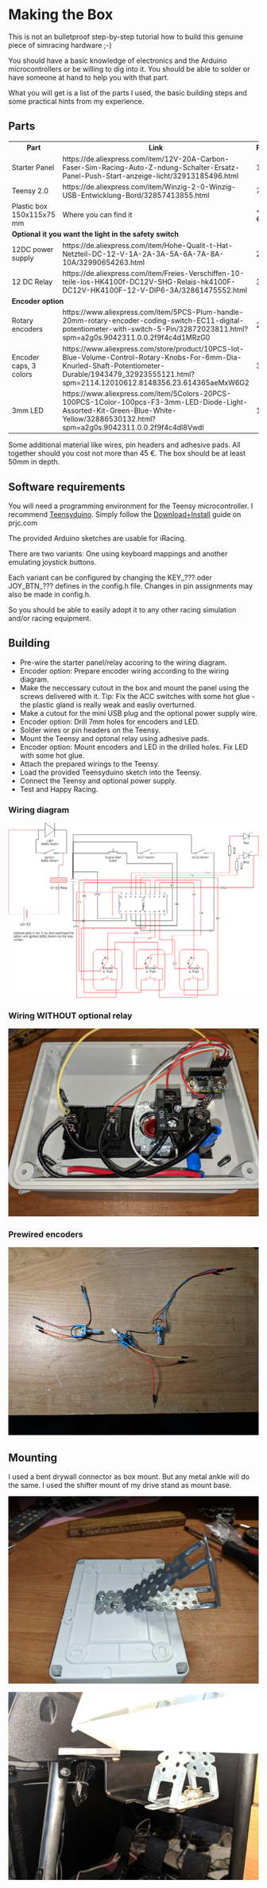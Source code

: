 # Making the Box

This is not an bulletproof step-by-step tutorial how to build this genuine piece of simracing hardware ;-)

You should have a basic knowledge of electronics and the Arduino microcontrollers or be willing to dig into it. 
You should be able to solder or have someone at hand to help you with that part.

What you will get is a list of the parts I used, the basic building steps and some practical hints from my experience.

## Parts

<table>
    <tr>
        <th>Part</th><th>Link</th><th>Price</th>
    </tr>
    <tr>
		<td>Starter Panel</td>
 		<td>https://de.aliexpress.com/item/12V-20A-Carbon-Faser-Sim-Racing-Auto-Z-ndung-Schalter-Ersatz-Panel-Push-Start-anzeige-licht/32913185496.html</td>
		<td>15 &euro;</td>
    </tr>
    <tr>
        <td>Teensy 2.0</td>
        <td>https://de.aliexpress.com/item/Winzig-2-0-Winzig-USB-Entwicklung-Bord/32857413855.html</td>
        <td>7 &euro;</td>
    </tr>
    <tr>
        <td>Plastic box 150x115x75 mm</td>
        <td>Where you can find it</td>
        <td>&lt; 10 &euro;</td>
    </tr>
    <tr><td colspan="3"><strong>Optional it you want the light in the safety switch</strong></td></tr>
    <tr>
        <td>12DC power supply</td>
        <td>https://de.aliexpress.com/item/Hohe-Qualit-t-Hat-Netzteil-DC-12-V-1A-2A-3A-5A-6A-7A-8A-10A/32990654263.html</td>
        <td>2 &euro;</td>
    </tr>
    <tr>
        <td>12 DC Relay</td>
		<td>https://de.aliexpress.com/item/Freies-Verschiffen-10-teile-los-HK4100f-DC12V-SHG-Relais-hk4100F-DC12V-HK4100F-12-V-DIP6-3A/32861475552.html</td>
        <td>3 &euro;</td>
    </tr>
    <tr>
    	<td colspan="3"><strong>Encoder option</strong></td>
    </tr>
    <tr>
    	<td>Rotary encoders</td>
		<td>https://www.aliexpress.com/item/5PCS-Plum-handle-20mm-rotary-encoder-coding-switch-EC11-digital-potentiometer-with-switch-5-Pin/32872023811.html?spm=a2g0s.9042311.0.0.2f9f4c4d1MRzG0</td>
		<td>2 &euro;</td>
    </tr>
    <tr>
    	<td>Encoder caps, 3 colors</td>
		<td>https://www.aliexpress.com/store/product/10PCS-lot-Blue-Volume-Control-Rotary-Knobs-For-6mm-Dia-Knurled-Shaft-Potentiometer-Durable/1943479_32923555121.html?spm=2114.12010612.8148356.23.614365aeMxW6G2</td>
    	<td>3 &euro;</td>
    </tr>
    <tr>
    	<td>3mm LED</td>
    	<td>https://www.aliexpress.com/item/5Colors-20PCS-100PCS-1Color-100pcs-F3-3mm-LED-Diode-Light-Assorted-Kit-Green-Blue-White-Yellow/32886530132.html?spm=a2g0s.9042311.0.0.2f9f4c4dl8VwdI</td>
    	<td>1 &euro;</td>
    </tr>
</table>

Some additional material like wires, pin headers and adhesive pads. All together should you cost not more than 45 €.
The box should be at least 50mm in depth.

## Software requirements

You will need a programming environment for the Teensy microcontroller. I recommend [Teensyduino](https://www.pjrc.com/teensy/teensyduino.html).
Simply follow the [Download+Install](https://www.pjrc.com/teensy/td_download.html) guide on prjc.com

The provided Arduino sketches are usable for iRacing. 

There are two variants: One using keyboard mappings and another emulating joystick buttons. 

Each variant can be configured by changing the KEY\_??? oder JOY\_BTN\_??? defines in the config.h file. Changes in pin assignments may also
be made in config.h.

So you should be able to easily adopt it to any other racing simulation and/or racing equipment.

## Building

* Pre-wire the starter panel/relay accoring to the wiring diagram.
* Encoder option: Prepare encoder wiring according to the wiring diagram.
* Make the neccessary cutout in the box and mount the panel using the screws delivered with it. Tip: Fix the ACC switches with some hot glue - the plastic gland is really weak and easliy overturned.
* Make a cutout for the mini USB plug and the optional power supply wire.
* Encoder option: Drill 7mm holes for encoders and LED.
* Solder wires or pin headers on the Teensy.
* Mount the Teensy and optonal relay using adhesive pads.
* Encoder option: Mount encoders and LED in the drilled holes. Fix LED with some hot glue.
* Attach the prepared wirings to the Teensy.
* Load the provided Teensyduino sketch into the Teensy.
* Connect the Teensy and optional power supply.
* Test and Happy Racing.

### Wiring diagram

![Starterbox wiring](images/WiringDiagram.png)

### Wiring WITHOUT optional relay

![Insight](images/small/BoxInsight.jpg "Insight WITHOUT optional relay")

### Prewired encoders

![Insight](images/small/PrewiredEncoders.jpg "Pre-wired Encoders")

## Mounting

I used a bent drywall connector as box mount. But any metal ankle will do the same. I used the shifter mount of my drive stand as mount base.

![Insight](images/small/BoxMount.jpg)

![Insight](images/small/BoxMounted.jpg)